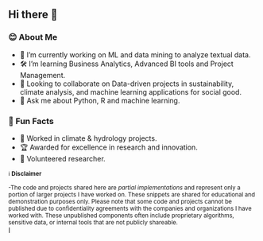 ## Hi there 👋

### 😊 About Me
- 🔭 I’m currently working on ML and data mining to analyze textual data.
- 🛠️ I’m learning Business Analytics, Advanced BI tools and Project Management.
- 🚀 Looking to collaborate on Data-driven projects in sustainability, climate analysis, and machine learning applications for social good.
- 💬 Ask me about Python, R and machine learning.

### 🌟 Fun Facts
- 🌱 Worked in climate & hydrology projects.  
- 🏆 Awarded for excellence in research and innovation.  
- 🎨 Volunteered researcher.  


<small> ℹ️ **Disclaimer**


-The code and projects shared here are *partial implementations* and represent only a portion of larger projects I have worked on. These snippets are shared for educational and demonstration purposes only. Please note that some code and projects cannot be published due to confidentiality agreements with the companies and organizations I have worked with. These unpublished components often include proprietary algorithms, sensitive data, or internal tools that are not publicly shareable.  
</small>
I
